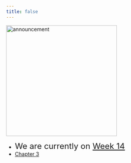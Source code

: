 ```yaml
---
title: false
---
```


<meta http-equiv="refresh" content="600"/>

<img src="https://www.dominicavibes.dm/wp-content/uploads/2016/09/Announcement-Icon.jpg" alt="announcement" height="300">  

- <span style="font-size: 22px;">We are currently on [Week 14](\apcsp\weeks\week14) </span>
- [Chapter 3](/apcsp/curriculum/3)


<!-- # Hello, world!


This is CS50 AP, Harvard University's introduction to the intellectual enterprises of computer science and the art of programming for students in high school, which satisfies the College Board's AP CS Principles curriculum framework.

<iframe width="612" height="344" src="https://www.youtube.com/embed/GAB6Gm7pTTA" title="YouTube video player" frameborder="0" allow="accelerometer; autoplay; clipboard-write; encrypted-media; gyroscope; picture-in-picture" allowfullscreen></iframe>


<img src="https://www.dominicavibes.dm/wp-content/uploads/2016/09/Announcement-Icon.jpg" alt="announcement" height="300"> 

### Your [Summer Assignment](\apcsp\curriculum\summer-assignment) is live now!! -->
